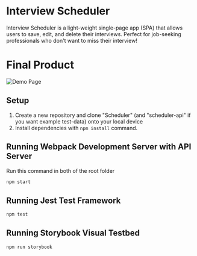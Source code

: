 # Interview Scheduler

Interview Scheduler is a light-weight single-page app (SPA) that allows users to save, edit, and delete their interviews. Perfect for job-seeking professionals who don't want to miss their interview!

# Final Product

![Demo Page]()

## Setup

1. Create a new repository and clone "Scheduler" (and "scheduler-api" if you want example test-data) onto your local device
2. Install dependencies with `npm install` command.

## Running Webpack Development Server with API Server

Run this command in both of the root folder

```sh
npm start
```

## Running Jest Test Framework

```sh
npm test
```

## Running Storybook Visual Testbed

```sh
npm run storybook
```
